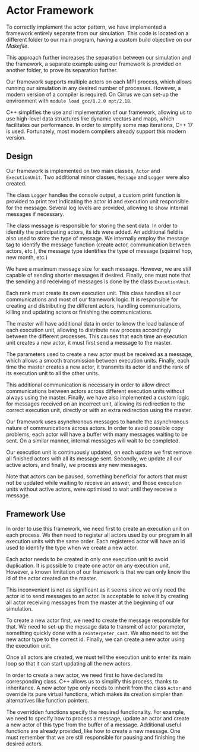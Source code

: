 # Actor Framework

To correctly implement the actor pattern, we have implemented a framework entirely separate from our simulation. This code is located on a different folder to our main program, having a custom build objective on our *Makefile*.

This approach further increases the separation between our simulation and the framework, a separate example using our framework is provided on another folder, to prove its separation further.

Our framework supports multiple actors on each <span acronym-label="MPI" acronym-form="singular+abbrv">MPI</span> process, which allows running our simulation in any desired number of processes. However, a modern version of a compiler is required. On Cirrus we can set-up the environment with `module load gcc/8.2.0 mpt/2.18`.

C++ simplifies the use and implementation of our framework, allowing us to use high-level data structures like dynamic vectors and maps, which facilitates our performance. In order to simplify some map iterations, C++ 17 is used. Fortunately, most modern compilers already support this modern version.

## Design

Our framework is implemented on two main classes, `Actor` and `ExecutionUnit`. Two additional minor classes, `Message` and `Logger` were also created.

The class `Logger` handles the console output, a custom print function is provided to print text indicating the actor id and execution unit responsible for the message. Several log levels are provided, allowing to show internal messages if necessary.

The class message is responsible for storing the sent data. In order to identify the participating actors, its ids were added. An additional field is also used to store the type of message. We internally employ the message tag to identify the message function (create actor, communication between actors, etc.), the message type identifies the type of message (squirrel hop, new month, etc.)

We have a maximum message size for each message. However, we are still capable of sending shorter messages if desired. Finally, one must note that the sending and receiving of messages is done by the class `ExecutionUnit`.

Each rank must create its own execution unit. This class handles all our communications and most of our framework logic. It is responsible for creating and distributing the different actors, handling communications, killing and updating actors or finishing the communications.

The master will have additional data in order to know the load balance of each execution unit, allowing to distribute new process accordingly between the different processes. This causes that each time an execution unit creates a new actor, it must first send a message to the master.

The parameters used to create a new actor must be received as a message, which allows a smooth transmission between execution units. Finally, each time the master creates a new actor, it transmits its actor id and the rank of its execution unit to all the other units.

This additional communication is necessary in order to allow direct communications between actors across different execution units without always using the master. Finally, we have also implemented a custom logic for messages received on an incorrect unit, allowing its redirection to the correct execution unit, directly or with an extra redirection using the master.

Our framework uses asynchronous messages to handle the asynchronous nature of communications across actors. In order to avoid possible copy problems, each actor will have a buffer with many messages waiting to be sent. On a similar manner, internal messages will wait to be completed.

Our execution unit is continuously updated, on each update we first remove all finished actors with all its message sent. Secondly, we update all our active actors, and finally, we process any new messages.

Note that actors can be paused, something beneficial for actors that must not be updated while waiting to receive an answer, and those execution units without active actors, were optimised to wait until they receive a message.

## Framework Use

In order to use this framework, we need first to create an execution unit on each process. We then need to register all actors used by our program in all execution units with the same order. Each registered actor will have an id used to identify the type when we create a new actor.

Each actor needs to be created in only one execution unit to avoid duplication. It is possible to create one actor on any execution unit. However, a known limitation of our framework is that we can only know the id of the actor created on the master.

This inconvenient is not as significant as it seems since we only need the actor id to send messages to an actor. Is acceptable to solve it by creating all actor receiving messages from the master at the beginning of our simulation.

To create a new actor first, we need to create the message responsible for that. We need to set-up the message data to transmit of actor parameter, something quickly done with a `reinterpeter_cast`. We also need to set the new actor type to the correct id. Finally, we can create a new actor using the execution unit.

Once all actors are created, we must tell the execution unit to enter its main loop so that it can start updating all the new actors.

In order to create a new actor, we need first to have declared its corresponding class. C++ allows us to simplify this process, thanks to inheritance. A new actor type only needs to inherit from the class `Actor` and override its pure virtual functions, which makes its creation simpler than alternatives like function pointers.

The overridden functions specify the required functionality. For example, we need to specify how to process a message, update an actor and create a new actor of this type from the buffer of a message. Additional useful functions are already provided, like how to create a new message. One must remember that we are still responsible for pausing and finishing the desired actors.